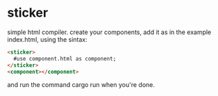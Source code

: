 # sticker
simple html compiler.
create your components, add it as in the example index.html, using the sintax:
```html
<sticker>
  #use component.html as component;
</sticker>
<component></component>
```
and run the command cargo run when you're done.
